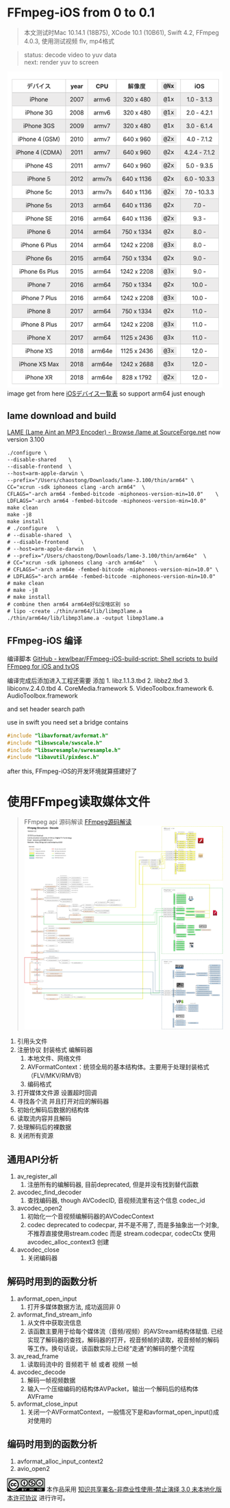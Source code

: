# FFmpeg-iOS from 0 to 0.1
> 本文测试时Mac 10.14.1 (18B75), XCode 10.1 (10B61), Swift 4.2, FFmpeg 4.0.3, 使用测试视频 flv, mp4格式

> status: decode video to yuv data  
> next: render yuv to screen

![现有iOS设备CPU](./images/1.png)  
image get from here 
[iOSデバイス一覧表](https://qiita.com/takkyun/items/814aa45beee422a5f0c6)
so support arm64 just enough

## lame download and build
[LAME (Lame Aint an MP3 Encoder) -  Browse /lame at SourceForge.net](https://sourceforge.net/projects/lame/files/lame/)
now version 3.100

``` shell
./configure	\
--disable-shared	\
--disable-frontend	\
--host=arm-apple-darwin	\
--prefix="/Users/chaostong/Downloads/lame-3.100/thin/arm64"	\
CC="xcrun -sdk iphoneos clang -arch arm64"	\
CFLAGS="-arch arm64 -fembed-bitcode -miphoneos-version-min=10.0"	\
LDFLAGS="-arch arm64 -fembed-bitcode -miphoneos-version-min=10.0"
make clean
make -j8
make install
# ./configure	\
# --disable-shared	\
# --disable-frontend	\
# --host=arm-apple-darwin	\
# --prefix="/Users/chaostong/Downloads/lame-3.100/thin/arm64e"	\
# CC="xcrun -sdk iphoneos clang -arch arm64e"	\
# CFLAGS="-arch arm64e -fembed-bitcode -miphoneos-version-min=10.0"	\
# LDFLAGS="-arch arm64e -fembed-bitcode -miphoneos-version-min=10.0"
# make clean
# make -j8
# make install
# combine then arm64 arm64e好似没啥区别 so
# lipo -create ./thin/arm64/lib/libmp3lame.a ./thin/arm64e/lib/libmp3lame.a -output libmp3lame.a

```

## FFmpeg-iOS 编译
编译脚本
[GitHub - kewlbear/FFmpeg-iOS-build-script: Shell scripts to build FFmpeg for iOS and tvOS](https://github.com/kewlbear/FFmpeg-iOS-build-script)

编译完成后添加进入工程还需要 添加
	1. libz.1.1.3.tbd
	2. libbz2.tbd
	3. libiconv.2.4.0.tbd
	4. CoreMedia.framework
	5. VideoToolbox.framework
	6. AudioToolbox.framework

and set header search path

use in swift you need set a bridge contains
``` objectivec
#include "libavformat/avformat.h"
#include "libswscale/swscale.h"
#include "libswresample/swresample.h"
#include "libavutil/pixdesc.h"
```

after this, FFmpeg-iOS的开发环境就算搭建好了


# 使用FFmpeg读取媒体文件
> FFmpeg api 源码解读 [FFmpeg源码解读](https://blog.csdn.net/leixiaohua1020/article/details/44220151)
![](./images/2.jpg)

1. 引用头文件
2. 注册协议 封装格式 编解码器
	1. 本地文件、网络文件
	2. AVFormatContext：统领全局的基本结构体。主要用于处理封装格式（FLV/MKV/RMVB）
	3. 编码格式
3. 打开媒体文件源 设置超时回调
4. 寻找各个流 并且打开对应的解码器
5. 初始化解码后数据的结构体
6. 读取流内容并且解码
7. 处理解码后的裸数据
8. 关闭所有资源

## 通用API分析
1. av_register_all
	1. 注册所有的编解码器, 目前deprecated, 但是并没有找到替代函数
2. avcodec_find_decoder
	1. 查找编码器, though AVCodecID, 音视频流里有这个信息 codec_id
3. avcodec_open2
	1. 初始化一个音视频编解码器的AVCodecContext
	2. codec deprecated to codecpar, 并不是不用了, 而是多抽象出一个对象, 不推荐直接使用stream.codec 而是 stream.codecpar, codecCtx 使用 avcodec_alloc_context3 创建
4. avcodec_close
	1. 关闭编码器

## 解码时用到的函数分析
1. avformat_open_input
	1. 打开多媒体数据方法, 成功返回非 0
2. avformat_find_stream_info
	1. 从文件中获取流信息
	2. 该函数主要用于给每个媒体流（音频/视频）的AVStream结构体赋值. 已经实现了解码器的查找，解码器的打开，视音频帧的读取，视音频帧的解码等工作。换句话说，该函数实际上已经“走通”的解码的整个流程
3. av_read_frame
	1. 读取码流中的 音频若干 帧 或者 视频 一帧
4. avcodec_decode
	1. 解码一帧视频数据
	2. 输入一个压缩编码的结构体AVPacket，输出一个解码后的结构体AVFrame
5. avformat_close_input
	1. 关闭一个AVFormatContext，一般情况下是和avformat_open_input()成对使用的

## 编码时用到的函数分析

1. avformat_alloc_input_context2
2. avio_open2


![](./images/3.png)
本作品采用 [知识共享署名-非商业性使用-禁止演绎 3.0 未本地化版本许可协议](http://creativecommons.org/licenses/by-nc-nd/3.0/) 进行许可。
